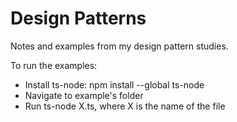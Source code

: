 # Design Patterns

Notes and examples from my design pattern studies.

To run the examples:
- Install ts-node: npm install --global ts-node
- Navigate to example's folder
- Run ts-node X.ts, where X is the name of the file
